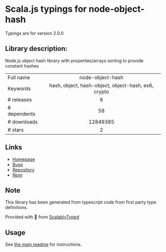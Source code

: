
# Scala.js typings for node-object-hash

Typings are for version 2.0.0

## Library description:
Node.js object hash library with properties/arrays sorting to provide constant hashes

|                    |                 |
| ------------------ | :-------------: |
| Full name          | node-object-hash |
| Keywords           | hash, object, hash-object, object-hash, es6, crypto |
| # releases         | 6 |
| # dependents       | 58 |
| # downloads        | 12849385 |
| # stars            | 2 |

## Links
- [Homepage](https://gitlab.com/m03geek/node-object-hash#README)
- [Bugs](https://gitlab.com/m03geek/node-object-hash/issues)
- [Repository](https://github.com/SkeLLLa/node-object-hash)
- [Npm](https://www.npmjs.com/package/node-object-hash)
    


## Note
This library has been generated from typescript code from first party type definitions.

Provided with :purple_heart: from [ScalablyTyped](https://github.com/oyvindberg/ScalablyTyped)

## Usage
See [the main readme](../../readme.md) for instructions.


